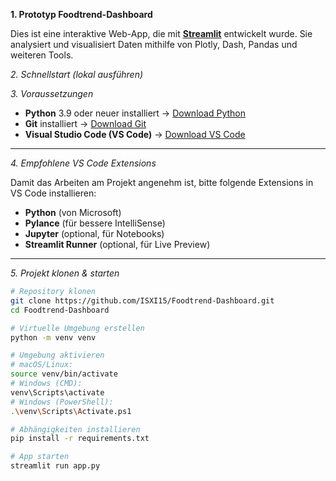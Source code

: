 ﻿**1. Prototyp Foodtrend-Dashboard**

Dies ist eine interaktive Web-App, die mit [**Streamlit**](https://streamlit.io/) entwickelt wurde.
Sie analysiert und visualisiert Daten mithilfe von Plotly, Dash, Pandas und weiteren Tools.

_2. Schnellstart (lokal ausführen)_

_3. Voraussetzungen_

- **Python** 3.9 oder neuer installiert → [Download Python](https://www.python.org/downloads/)
- **Git** installiert → [Download Git](https://git-scm.com/downloads)
- **Visual Studio Code (VS Code)** → [Download VS Code](https://code.visualstudio.com/)

---

_4. Empfohlene VS Code Extensions_

Damit das Arbeiten am Projekt angenehm ist, bitte folgende Extensions in VS Code installieren:

- **Python** (von Microsoft)
- **Pylance** (für bessere IntelliSense)
- **Jupyter** (optional, für Notebooks)
- **Streamlit Runner** (optional, für Live Preview)

---

_5. Projekt klonen & starten_

```bash
# Repository klonen
git clone https://github.com/ISXI15/Foodtrend-Dashboard.git
cd Foodtrend-Dashboard

# Virtuelle Umgebung erstellen
python -m venv venv

# Umgebung aktivieren
# macOS/Linux:
source venv/bin/activate
# Windows (CMD):
venv\Scripts\activate
# Windows (PowerShell):
.\venv\Scripts\Activate.ps1

# Abhängigkeiten installieren
pip install -r requirements.txt

# App starten
streamlit run app.py
